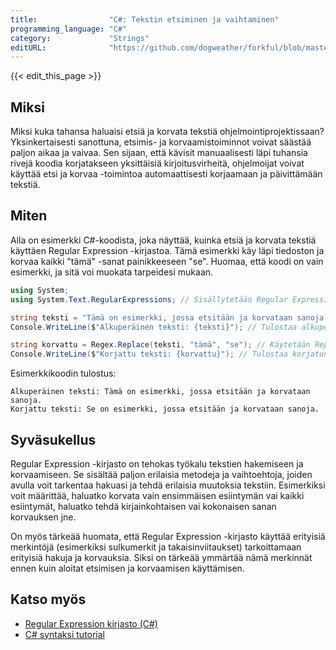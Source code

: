 ```yaml
---
title:                "C#: Tekstin etsiminen ja vaihtaminen"
programming_language: "C#"
category:             "Strings"
editURL:              "https://github.com/dogweather/forkful/blob/master/content/fi/c-sharp/searching-and-replacing-text.md"
---
```


{{< edit_this_page >}}

## Miksi

Miksi kuka tahansa haluaisi etsiä ja korvata tekstiä ohjelmointiprojektissaan? Yksinkertaisesti sanottuna, etsimis- ja korvaamistoiminnot voivat säästää paljon aikaa ja vaivaa. Sen sijaan, että kävisit manuaalisesti läpi tuhansia rivejä koodia korjatakseen yksittäisiä kirjoitusvirheitä, ohjelmoijat voivat käyttää etsi ja korvaa -toimintoa automaattisesti korjaamaan ja päivittämään tekstiä.

## Miten

Alla on esimerkki C#-koodista, joka näyttää, kuinka etsiä ja korvata tekstiä käyttäen Regular Expression -kirjastoa. Tämä esimerkki käy läpi tiedoston ja korvaa kaikki "tämä" -sanat painikkeeseen "se". Huomaa, että koodi on vain esimerkki, ja sitä voi muokata tarpeidesi mukaan.

```C#
using System;
using System.Text.RegularExpressions; // Sisällytetään Regular Expression kirjasto

string teksti = "Tämä on esimerkki, jossa etsitään ja korvataan sanoja.";
Console.WriteLine($"Alkuperäinen teksti: {teksti}"); // Tulostaa alkuperäisen tekstin

string korvattu = Regex.Replace(teksti, "tämä", "se"); // Käytetään Replace-metodia korvaamaan kaikki "tämä" sanat "se" sanalla
Console.WriteLine($"Korjattu teksti: {korvattu}"); // Tulostaa korjatun tekstin
```

Esimerkkikoodin tulostus:

```
Alkuperäinen teksti: Tämä on esimerkki, jossa etsitään ja korvataan sanoja.
Korjattu teksti: Se on esimerkki, jossa etsitään ja korvataan sanoja.
```

## Syväsukellus

Regular Expression -kirjasto on tehokas työkalu tekstien hakemiseen ja korvaamiseen. Se sisältää paljon erilaisia metodeja ja vaihtoehtoja, joiden avulla voit tarkentaa hakuasi ja tehdä erilaisia muutoksia tekstiin. Esimerkiksi voit määrittää, haluatko korvata vain ensimmäisen esiintymän vai kaikki esiintymät, haluatko tehdä kirjainkohtaisen vai kokonaisen sanan korvauksen jne.

On myös tärkeää huomata, että Regular Expression -kirjasto käyttää erityisiä merkintöjä (esimerkiksi sulkumerkit ja takaisinviitaukset) tarkoittamaan erityisiä hakuja ja korvauksia. Siksi on tärkeää ymmärtää nämä merkinnät ennen kuin aloitat etsimisen ja korvaamisen käyttämisen.

## Katso myös

* [Regular Expression kirjasto (C#)](https://docs.microsoft.com/en-us/dotnet/standard/base-types/regular-expression-language-quick-reference)
* [C# syntaksi tutorial](https://www.codecademy.com/learn/learn-c-sharp)